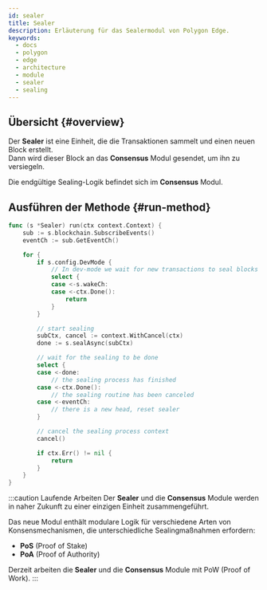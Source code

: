 ```yaml
---
id: sealer
title: Sealer
description: Erläuterung für das Sealermodul von Polygon Edge.
keywords:
  - docs
  - polygon
  - edge
  - architecture
  - module
  - sealer
  - sealing
---
```


## Übersicht {#overview}

Der **Sealer** ist eine Einheit, die die Transaktionen sammelt und einen neuen Block erstellt.<br />
Dann wird dieser Block an das **Consensus** Modul gesendet, um ihn zu versiegeln.

Die endgültige Sealing-Logik befindet sich im **Consensus** Modul.

## Ausführen der Methode {#run-method}

````go title="sealer/sealer.go"
func (s *Sealer) run(ctx context.Context) {
	sub := s.blockchain.SubscribeEvents()
	eventCh := sub.GetEventCh()

	for {
		if s.config.DevMode {
			// In dev-mode we wait for new transactions to seal blocks
			select {
			case <-s.wakeCh:
			case <-ctx.Done():
				return
			}
		}

		// start sealing
		subCtx, cancel := context.WithCancel(ctx)
		done := s.sealAsync(subCtx)

		// wait for the sealing to be done
		select {
		case <-done:
			// the sealing process has finished
		case <-ctx.Done():
			// the sealing routine has been canceled
		case <-eventCh:
			// there is a new head, reset sealer
		}

		// cancel the sealing process context
		cancel()

		if ctx.Err() != nil {
			return
		}
	}
}
````

:::caution Laufende Arbeiten
Der **Sealer** und die **Consensus** Module werden in naher Zukunft zu einer einzigen Einheit zusammengeführt.

Das neue Modul enthält modulare Logik für verschiedene Arten von Konsensmechanismen, die unterschiedliche Sealingmaßnahmen erfordern:
* **PoS** (Proof of Stake)
* **PoA** (Proof of Authority)

Derzeit arbeiten die **Sealer** und die **Consensus** Module mit PoW (Proof of Work).
:::